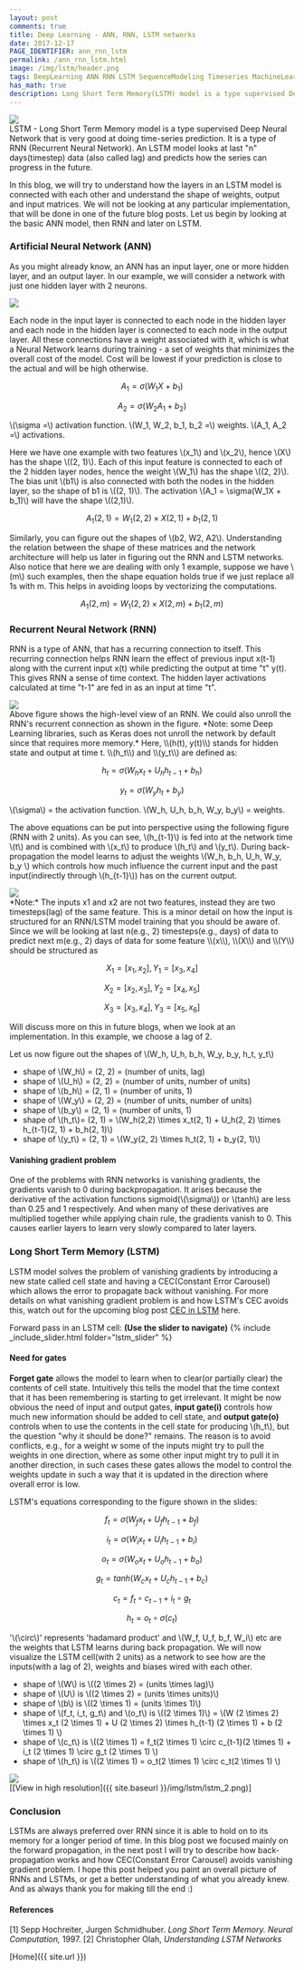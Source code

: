 ```yaml
---
layout: post
comments: true
title: Deep Learning - ANN, RNN, LSTM networks
date: 2017-12-17
PAGE_IDENTIFIER: ann_rnn_lstm
permalink: /ann_rnn_lstm.html
image: /img/lstm/header.png
tags: DeepLearning ANN RNN LSTM SequenceModeling Timeseries MachineLearning
has_math: true
description: Long Short Term Memory(LSTM) model is a type supervised Deep Neural Network that is very good at doing time-series prediction. In this blog, we do a step by step exploration of it's architecture starting from  the basic NN, then RNN leading to LSTM.
---
```

<div class="col three">
    <img class="col three" src="/img/lstm/header.png">
</div>
LSTM - Long Short Term Memory model is a type supervised Deep Neural Network that is very good at doing time-series prediction. It is a type of RNN (Recurrent Neural Network). An LSTM model looks at last "n" days(timestep) data (also called lag) and predicts how the series can progress in the future.

In this blog, we will try to understand how the layers in an LSTM model is connected with each other and understand the shape of weights, output and input matrices. We will not be looking at any particular implementation, that will be done in one of the future blog posts.  Let us begin by looking at the basic ANN model, then RNN and later on LSTM.

### **Artificial Neural Network (ANN)**
As you might already know, an ANN has an input layer, one or more hidden layer, and an output layer. In our example, we will consider a network with just one hidden layer with 2 neurons.

<div class="col three">
    <img class="col three expandable" src="/img/lstm/ann.png">
</div>

Each node in the input layer is connected to each node in the hidden layer and each node in the hidden layer is connected to each node in the output layer. All these connections have a weight associated with it, which is what a Neural Network learns during training - a set of weights that minimizes the overall cost of the model. Cost will be lowest if your prediction is close to the actual and will be high otherwise.

$$A_1 = \sigma(W_1X + b_1)$$

$$A_2 = \sigma(W_2A_1 + b_2)$$

\\(\sigma =\\) activation function.
\\(W_1, W_2, b_1, b_2 =\\) weights.
\\(A_1, A_2 =\\) activations.


Here we have one example with two features \\(x_1\\) and \\(x_2\\), hence \\(X\\) has the shape \\((2, 1)\\). Each of this input feature is connected to each of the 2 hidden layer nodes, hence the weight \\(W_1\\) has the shape \\((2, 2)\\). The bias unit \\(b1\\) is also connected with both the nodes in the hidden layer, so the shape of b1 is \\((2, 1)\\). The activation \\(A_1 = \sigma(W_1X + b_1)\\) will have the shape \\((2,1)\\). 


$$A_1(2,1) = W_1(2,2) \times X(2,1) + b_1(2,1)$$

Similarly, you can figure out the shapes of \\(b2, W2, A2\\). Understanding the relation between the shape of these matrices and the network architecture will help us later in figuring out the RNN and LSTM networks. Also notice that here we are dealing with only 1 example, suppose we have \\(m\\) such examples, then the shape equation holds true if we just replace all 1s with m. This helps in avoiding loops by vectorizing the computations.

$$A_1(2,m) = W_1(2,2) \times X(2,m) + b_1(2,m)$$

### **Recurrent Neural Network (RNN)**
RNN is a type of ANN, that has a recurring connection to itself. This recurring connection helps RNN learn the effect of previous input x(t-1) along with the current input x(t) while predicting the output at time "t" y(t). This gives RNN a sense of time context. The hidden layer activations calculated at time "t-1" are fed in as an input at time "t". 
<div class="col three">
    <img class="col three expandable" src="/img/lstm/rnn_1.png">
</div>
Above figure shows the high-level view of an RNN. We could also unroll the RNN's recurrent connection as shown in the figure. *Note: some Deep Learning libraries, such as Keras does not unroll the network by default since that requires more memory.* 
Here, \\(h(t), y(t)\\) stands for hidden state and output at time t. \\(h_t\\) and \\(y_t\\) are defined as:

$$h_t = \sigma(W_h x_t + U_h h_{t-1} + b_h )$$

$$y_t = \sigma(W_y h_t + b_y )$$

\\(\sigma\\) = the activation function.
\\(W_h, U_h, b_h, W_y, b_y\\) = weights.

The above equations can be put into perspective using the following figure (RNN with 2 units). As you can see, \\(h_{t-1}\\) is fed into at the network time \\(t\\) and is combined with \\(x_t\\) to produce \\(h_t\\) and \\(y_t\\). During back-propagation the model learns to adjust the weights \\(W_h, b_h, U_h, W_y, b_y \\)  which controls how much influence the current input and the past input(indirectly through \\(h_{t-1}\\)) has on the current output.
<div class="col three">
    <img class="col three expandable" src="/img/lstm/rnn_2.png">
</div>
*Note:* The inputs x1 and x2 are not two features, instead they are two timesteps(lag) of the same feature. This is a minor detail on how the input is structured for an RNN/LSTM model training that you should be aware of. Since we will be looking at last n(e.g., 2) timesteps(e.g., days) of data  to predict next m(e.g., 2) days of data for some feature \\(x\\), \\(X\\) and \\(Y\\) should be structured as

$$ 	X_1 = [x_{1},x_{2}], Y_1 = [x_{3}, x_{4}] $$

$$ 	X_2 = [x_{2},x_{3}], Y_2 = [x_{4}, x_{5}] $$

$$ 	X_3 = [x_{3},x_{4}], Y_3 = [x_{5}, x_{6}] $$

Will discuss more on this in future blogs, when we look at an implementation. In this example, we choose a lag of 2.

Let us now figure out the shapes of \\(W_h, U_h, b_h, W_y, b_y, h_t, y_t\\)

- shape of \\(W_h\\) = (2, 2) = (number of units, lag)
- shape of \\(U_h\\) = (2, 2) = (number of units, number of units)
- shape of \\(b_h\\) = (2, 1) = (number of units, 1)
- shape of \\(W_y\\) = (2, 2) = (number of units, number of units) 
- shape of \\(b_y\\) = (2, 1) = (number of units, 1)
- shape of \\(h_t\\)= (2, 1) = \\(W_h(2,2) \times x_t(2, 1) + U_h(2, 2) \times h_{t-1}(2, 1) + b_h(2, 1)\\)
- shape of \\(y_t\\) = (2, 1) = \\(W_y(2, 2) \times h_t(2, 1) + b_y(2, 1)\\)

#### **Vanishing gradient problem**
One of the problems with RNN networks is vanishing gradients, the gradients vanish to 0 during backpropagation. It arises because the derivative of the activation functions sigmoid(\\(\sigma\\)) or \\(tanh\\) are less than 0.25 and 1 respectively. And when many of these derivatives are multiplied together while applying chain rule, the gradients vanish to 0. This causes earlier layers to learn very slowly compared to later layers.
### **Long Short Term Memory (LSTM)**
LSTM model solves the problem of vanishing gradients by introducing a new state called cell state and having a CEC(Constant Error Carousel) which allows the error to propagate back without vanishing. For more details on what vanishing gradient problem is and how LSTM's CEC avoids this, watch out for the upcoming blog post [CEC in LSTM](#) here.

Forward pass in an LSTM cell: **(Use the slider to navigate)**
{% include _include_slider.html folder="lstm_slider" %}

#### **Need for gates**
**Forget gate** allows the model to learn when to clear(or partially clear) the contents of cell state. Intuitively this tells the model that the time context that it has been remembering is starting to get irrelevant. It might be now obvious the need of input and output gates, **input gate(i)** controls how much new information should be added to cell state, and **output gate(o)** controls when to use the contents in the cell state for producing \\(h_t\\), but the question "why it should be done?" remains. The reason is to avoid conflicts, e.g., for a weight *w* some of the inputs might try to pull the weights in one direction, where as some other input might try to pull it in another direction, in such cases these gates allows the model to control the weights update in such a way that it is updated in the direction where overall error is low.


LSTM's equations corresponding to the figure shown in the slides:

$$ f_t = \sigma(W_f x_t + U_f h_{t-1} + b_f) $$ 

$$ i_t = \sigma(W_i x_t + U_i h_{t-1} + b_i) $$ 

$$ o_t = \sigma(W_o x_t + U_o h_{t-1} + b_o) $$ 

$$ g_t = tanh(W_c x_t + U_c h_{t-1} + b_c) $$ 

$$ c_t = f_t \circ c_{t-1} + i_t \circ g_t $$

$$ h_t = o_t \circ \sigma(c_t) $$

'\\(\circ\\)' represents 'hadamard product' and \\(W_f, U_f, b_f, W_i\\) etc are the weights that LSTM learns during back propagation. We will now visualize the LSTM cell(with 2 units) as a network to see how are the inputs(with a lag of 2), weights and biases  wired with each other. 

- shape of \\(W\\) is \\((2 \times 2) = (units \times lag)\\)  
- shape of \\(U\\) is \\((2 \times 2) = (units \times units)\\)  
- shape of \\(b\\) is \\((2 \times 1) = (units \times 1)\\)  
- shape of \\(f_t, i_t, g_t\\) and \\(o_t\\) is \\((2 \times 1)\\) = \\(W (2 \times 2) \times x_t (2 \times 1) + U (2 \times 2) \times h_{t-1} (2 \times 1) + b (2 \times 1) \\) 
- shape of \\(c_t\\) is \\((2 \times 1) = f_t(2 \times 1) \circ c_{t-1}(2 \times 1) + i_t (2 \times 1) \circ g_t (2 \times 1) \\)
- shape of \\(h_t\\) is \\((2 \times 1) = o_t(2 \times 1) \circ c_t(2 \times 1) \\)

<div class="col three">
    <img class="col three expandable" src="/img/lstm/lstm_2_small.png">
</div>
[[View in high resolution]({{ site.baseurl }}/img/lstm/lstm_2.png)]

### **Conclusion**
LSTMs are always preferred over RNN since it is able to hold on to its memory for a longer period of time. In this blog post we focused mainly on the forward propagation, in the next post I will try to describe how back-propagation works and how CEC(Constant Error Carousel) avoids vanishing gradient problem. I hope this post helped you paint an overall picture of RNNs and LSTMs, or get a better understanding of what you already knew. And as always thank you for making till the end :)

#### References
[1] Sepp Hochreiter, Jurgen Schmidhuber. *Long Short Term Memory. Neural Computation,* 1997.
[2] Christopher Olah, *Understanding LSTM Networks*

[Home]({{ site.url }})

